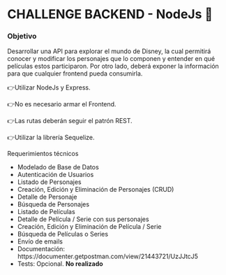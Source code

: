 # CHALLENGE BACKEND - NodeJs 🚀
<h3>Objetivo</h3>
<p>Desarrollar una API para explorar el mundo de Disney, la cual permitirá conocer y modificar los
personajes que lo componen y entender en qué películas estos participaron. Por otro lado, deberá
exponer la información para que cualquier frontend pueda consumirla.</p>
<p>👉Utilizar NodeJs y Express.</p>
<p>👉No es necesario armar el Frontend.</p>
<p>👉Las rutas deberán seguir el patrón REST.</p>
<p>👉Utilizar la librería Sequelize.</p>

Requerimientos técnicos
<ul>
<li>Modelado de Base de Datos</li>
<li>Autenticación de Usuarios</li>
<li>Listado de Personajes</li>
<li>Creación, Edición y Eliminación de Personajes (CRUD)</li>
<li>Detalle de Personaje</li>
<li>Búsqueda de Personajes</li>
<li>Listado de Películas</li>
<li>Detalle de Película / Serie con sus personajes</li>
<li>Creación, Edición y Eliminación de Película / Serie</li>
<li>Búsqueda de Películas o Series</li>
<li>Envío de emails</li>
<li>Documentación: https://documenter.getpostman.com/view/21443721/UzJJtcJ5</li>
<li>Tests: Opcional. <b>No realizado</b></li>
</ul>
